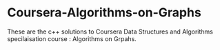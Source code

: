 # Coursera-Algorithms-on-Graphs
These are the c++ solutions to Coursera Data Structures and Algorithms specilaisation course : Algorithms on Grpahs.
